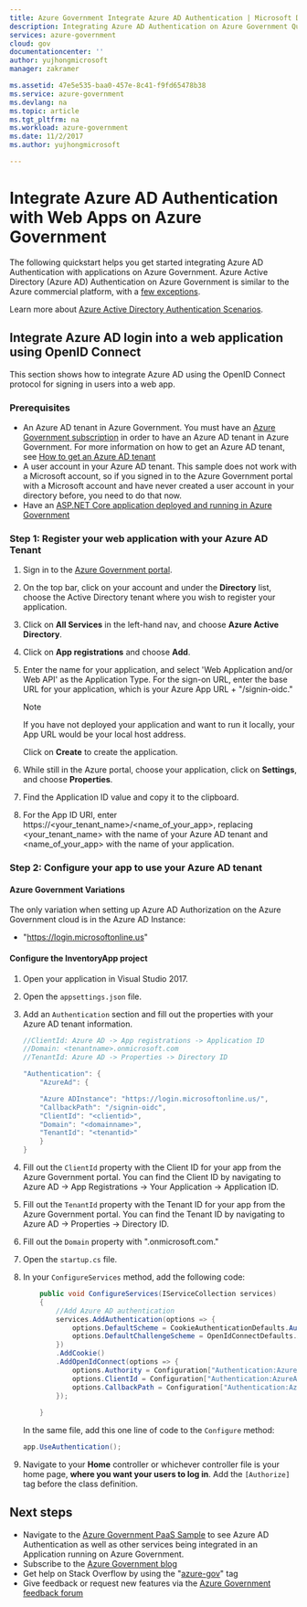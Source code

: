 ```yaml
---
title: Azure Government Integrate Azure AD Authentication | Microsoft Docs
description: Integrating Azure AD Authentication on Azure Government Quickstart
services: azure-government
cloud: gov
documentationcenter: ''
author: yujhongmicrosoft
manager: zakramer

ms.assetid: 47e5e535-baa0-457e-8c41-f9fd65478b38
ms.service: azure-government
ms.devlang: na
ms.topic: article
ms.tgt_pltfrm: na
ms.workload: azure-government
ms.date: 11/2/2017
ms.author: yujhongmicrosoft

---
```

# Integrate Azure AD Authentication with Web Apps on Azure Government
The following quickstart helps you get started integrating Azure AD Authentication with applications on Azure Government. Azure Active Directory (Azure AD) Authentication on Azure Government is similar to the Azure commercial platform, with a [few exceptions](documentation-government-services-securityandidentity.md).

Learn more about [Azure Active Directory Authentication Scenarios](../active-directory/develop/authentication-scenarios.md). 

## Integrate Azure AD login into a web application using OpenID Connect
This section shows how to integrate Azure AD using the OpenID Connect protocol for signing in users into a web app. 

### Prerequisites 
- An Azure AD tenant in Azure Government. You must have an [Azure Government subscription](https://azure.microsoft.com/overview/clouds/government/request/) in order to have an Azure AD tenant in Azure Government. For more information on how to get an Azure AD tenant, see [How to get an Azure AD tenant](../active-directory/develop/quickstart-create-new-tenant.md) 
- A user account in your Azure AD tenant. This sample does not work with a Microsoft account, so if you signed in to the Azure Government portal with a Microsoft account and have never created a user account in your directory before, you need to do that now.
- Have an [ASP.NET Core application deployed and running in Azure Government](documentation-government-howto-deploy-webandmobile.md)

### Step 1: Register your web application with your Azure AD Tenant 

1. Sign in to the [Azure Government portal](https://portal.azure.us).
2. On the top bar, click on your account and under the **Directory** list, choose the Active Directory tenant where you wish to register your application.
3. Click on **All Services** in the left-hand nav, and choose **Azure Active Directory**.
4. Click on **App registrations** and choose **Add**.
5. Enter the name for your application, and select 'Web Application and/or Web API' as the Application Type. For the sign-on URL, enter the base URL for your application, which is your Azure App URL + "/signin-oidc." 

    >[!Note]
    > If you have not deployed your application and want to run it locally, your App URL would be your local host address.
    >
    >

    Click on **Create** to create the application.
6. While still in the Azure portal, choose your application, click on **Settings**, and choose **Properties**.
7. Find the Application ID value and copy it to the clipboard.
8. For the App ID URI, enter https://\<your_tenant_name\>/\<name_of_your_app\>, replacing \<your_tenant_name\> with the name of your Azure AD tenant and \<name_of_your_app\> with the name of your application.

### Step 2:  Configure your app to use your Azure AD tenant
#### Azure Government Variations
The only variation when setting up Azure AD Authorization on the Azure Government cloud is in the Azure AD Instance:
 - "https://login.microsoftonline.us"

#### Configure the InventoryApp project
1. Open your application in Visual Studio 2017.
2. Open the `appsettings.json` file.
3. Add an `Authentication` section and fill out the properties with your Azure AD tenant information.
	
    ```cs
    //ClientId: Azure AD -> App registrations -> Application ID
    //Domain: <tenantname>.onmicrosoft.com
    //TenantId: Azure AD -> Properties -> Directory ID

    "Authentication": {
        "AzureAd": {

        "Azure ADInstance": "https://login.microsoftonline.us/",
        "CallbackPath": "/signin-oidc",
        "ClientId": "<clientid>",
        "Domain": "<domainname>",
        "TenantId": "<tenantid>"
        }
    }
    ```
4. Fill out the `ClientId` property with the Client ID for your app from the Azure Government portal. You can find the Client ID by navigating to Azure AD -> App Registrations -> Your Application -> Application ID. 
5. Fill out the `TenantId` property with the Tenant ID for your app from the Azure Government portal. You can find the Tenant ID by navigating to Azure AD -> Properties -> Directory ID. 
6. Fill out the `Domain` property with "<tenantname>.onmicrosoft.com."
7. Open the `startup.cs` file.
8. In your `ConfigureServices` method, add the following code:

    ```cs
        public void ConfigureServices(IServiceCollection services)
        {
            //Add Azure AD authentication
            services.AddAuthentication(options => {
                options.DefaultScheme = CookieAuthenticationDefaults.AuthenticationScheme;
                options.DefaultChallengeScheme = OpenIdConnectDefaults.AuthenticationScheme;
            })
            .AddCookie()
            .AddOpenIdConnect(options => {
                options.Authority = Configuration["Authentication:AzureAd:Azure ADInstance"] + Configuration["Authentication:AzureAd:TenantId"];
                options.ClientId = Configuration["Authentication:AzureAd:ClientId"];
                options.CallbackPath = Configuration["Authentication:AzureAd:CallbackPath"];
            });
        
        }
    ```

    In the same file, add this one line of code to the `Configure` method:

	```cs
	app.UseAuthentication();
	```
9. Navigate to your **Home** controller or whichever controller file is your home page, **where you want your users to log in**. Add the `[Authorize]` tag before the class definition.

## Next steps

* Navigate to the [Azure Government PaaS Sample](https://github.com/Azure-Samples/gov-paas-sample) to see Azure AD Authentication as well as other services being integrated in an Application running on Azure Government. 
* Subscribe to the [Azure Government blog](https://blogs.msdn.microsoft.com/azuregov/)
* Get help on Stack Overflow by using the "[azure-gov](https://stackoverflow.com/questions/tagged/azure-gov)" tag
* Give feedback or request new features via the [Azure Government feedback forum](https://feedback.azure.com/forums/558487-azure-government)
